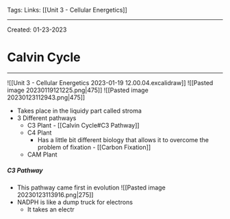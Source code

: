 Tags:
Links: [[Unit 3 - Cellular Energetics]]

---
Created: 01-23-2023
# Calvin Cycle
---

![[Unit 3 - Cellular Energetics 2023-01-19 12.00.04.excalidraw]]
![[Pasted image 20230119121225.png|475]]
![[Pasted image 20230123112943.png|475]]
- Takes place in the liquidy part called stroma
- 3 Different pathways
	- C3 Plant - [[Calvin Cycle#C3 Pathway]]
	- C4 Plant
		- Has a little bit different biology that allows it to overcome the problem of fixation - [[Carbon Fixation]]
	- CAM Plant

##### C3 Pathway
- This pathway came first in evolution
![[Pasted image 20230123113916.png|275]]
- NADPH is like a dump truck for electrons
	- It takes an electr